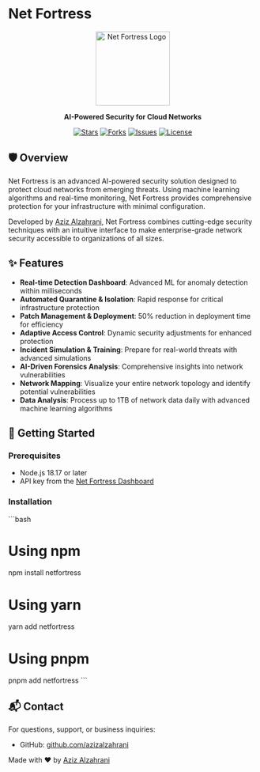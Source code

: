 # Net Fortress

<p align="center">
  <img src="/public/images/netfortress-logo-new.png" alt="Net Fortress Logo" width="150" />
</p>

<p align="center">
  <strong>AI-Powered Security for Cloud Networks</strong>
</p>

<p align="center">
  <a href="https://github.com/azizalzahrani/netfortress/stargazers"><img src="https://img.shields.io/github/stars/azizalzahrani/netfortress" alt="Stars"></a>
  <a href="https://github.com/azizalzahrani/netfortress/network/members"><img src="https://img.shields.io/github/forks/azizalzahrani/netfortress" alt="Forks"></a>
  <a href="https://github.com/azizalzahrani/netfortress/issues"><img src="https://img.shields.io/github/issues/azizalzahrani/netfortress" alt="Issues"></a>
  <a href="https://github.com/azizalzahrani/netfortress/blob/main/LICENSE"><img src="https://img.shields.io/github/license/azizalzahrani/netfortress" alt="License"></a>
</p>

## 🛡️ Overview

Net Fortress is an advanced AI-powered security solution designed to protect cloud networks from emerging threats. Using machine learning algorithms and real-time monitoring, Net Fortress provides comprehensive protection for your infrastructure with minimal configuration.

Developed by [Aziz Alzahrani](https://github.com/azizalzahrani), Net Fortress combines cutting-edge security techniques with an intuitive interface to make enterprise-grade network security accessible to organizations of all sizes.

## ✨ Features

- **Real-time Detection Dashboard**: Advanced ML for anomaly detection within milliseconds
- **Automated Quarantine & Isolation**: Rapid response for critical infrastructure protection
- **Patch Management & Deployment**: 50% reduction in deployment time for efficiency
- **Adaptive Access Control**: Dynamic security adjustments for enhanced protection
- **Incident Simulation & Training**: Prepare for real-world threats with advanced simulations
- **AI-Driven Forensics Analysis**: Comprehensive insights into network vulnerabilities
- **Network Mapping**: Visualize your entire network topology and identify potential vulnerabilities
- **Data Analysis**: Process up to 1TB of network data daily with advanced machine learning algorithms

## 🚀 Getting Started

### Prerequisites

- Node.js 18.17 or later
- API key from the [Net Fortress Dashboard](https://dashboard.netfortress.io)

### Installation

\`\`\`bash
# Using npm
npm install netfortress

# Using yarn
yarn add netfortress

# Using pnpm
pnpm add netfortress
\`\`\`
## 📬 Contact

For questions, support, or business inquiries:

- GitHub: [github.com/azizalzahrani](https://github.com/azizalzahrani)

Made with ❤️ by [Aziz Alzahrani](https://github.com/azizalzahrani)

